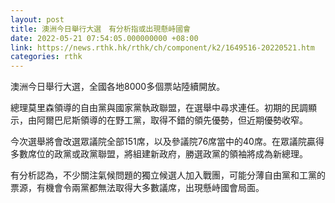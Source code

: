 ```yaml
---
layout: post
title: 澳洲今日舉行大選　有分析指或出現懸峙國會
date: 2022-05-21 07:54:05.000000000 +08:00
link: https://news.rthk.hk/rthk/ch/component/k2/1649516-20220521.htm
categories: rthk
---
```


澳洲今日舉行大選，全國各地8000多個票站陸續開放。

總理莫里森領導的自由黨與國家黨執政聯盟，在選舉中尋求連任。初期的民調顯示，由阿爾巴尼斯領導的在野工黨，取得不錯的領先優勢，但近期優勢收窄。

今次選舉將會改選眾議院全部151席，以及參議院76席當中的40席。在眾議院贏得多數席位的政黨或政黨聯盟，將組建新政府，勝選政黨的領袖將成為新總理。

有分析認為，不少關注氣候問題的獨立候選人加入戰團，可能分薄自由黨和工黨的票源，有機會令兩黨都無法取得大多數議席，出現懸峙國會局面。
